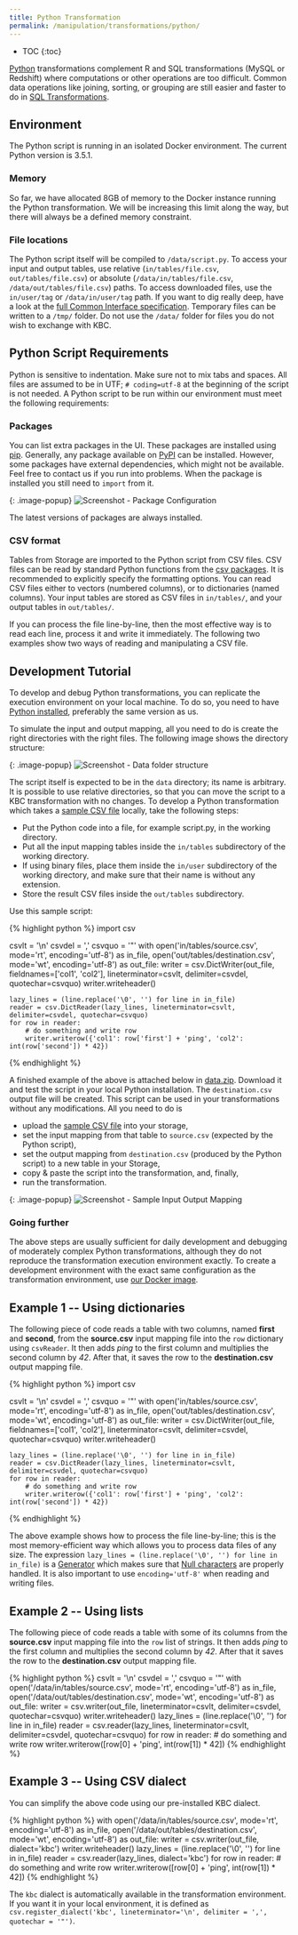 ```yaml
---
title: Python Transformation
permalink: /manipulation/transformations/python/
---
```


* TOC
{:toc}

[Python](https://www.python.org/about/) transformations complement R and SQL transformations (MySQL or Redshift) where computations or other operations are too difficult. 
Common data operations like joining, sorting, or grouping are still easier and faster to do in [SQL Transformations](/manipulation/transformations/).

## Environment

The Python script is running in an isolated Docker environment. The current Python version is 3.5.1.

### Memory
So far, we have allocated 8GB of memory to the Docker instance running the Python transformation. We will be increasing this limit along the way, but there will always be a defined memory constraint.

### File locations
The Python script itself will be compiled to `/data/script.py`. To access your input and output tables, use
relative (`in/tables/file.csv`, `out/tables/file.csv`) or absolute (`/data/in/tables/file.csv`, `/data/out/tables/file.csv`) paths.
To access downloaded files, use the `in/user/tag` or `/data/in/user/tag` path. If you want to dig really deep,
have a look at the [full Common Interface specification](https://developers.keboola.com/extend/common-interface/).
Temporary files can be written to a `/tmp/` folder. Do not use the `/data/` folder for files you do not wish to exchange with KBC.

## Python Script Requirements
Python is sensitive to indentation. Make sure not to mix tabs and spaces. All files are assumed to be in UTF; 
`# coding=utf-8` at the beginning of the script is not needed. A Python script to be run within our environment must meet the following requirements:

### Packages
You can list extra packages in the UI. These packages are installed using [pip](https://pypi.python.org/pypi/pip).
Generally, any package available on [PyPI](https://pypi.python.org/pypi) can be installed. However, some packages have external dependencies, which might not be available. 
Feel free to contact us if you run into problems. When the package is installed you still need to `import` from it.

{: .image-popup}
![Screenshot - Package Configuration](/manipulation/transformations/python/packages.png)

The latest versions of packages are always installed.

### CSV format
Tables from Storage are imported to the Python script from CSV files. CSV files can be read by standard Python functions
from the [csv packages](https://docs.python.org/3/library/csv.html). It is recommended to explicitly specify the formatting options. 
You can read CSV files either to vectors (numbered columns), or to dictionaries (named columns). 
Your input tables are stored as CSV files in `in/tables/`, and your output tables in `out/tables/`.

If you can process the file line-by-line, then the most effective way is to read each line, process it and write
it immediately. The following two examples show two ways of reading and manipulating a CSV file.

## Development Tutorial
To develop and debug Python transformations, you can replicate the execution environment on your local machine.
To do so, you need to have [Python installed](https://www.python.org/downloads/), preferably the same version as us.

To simulate the input and output mapping, all you need to do is create the right directories with the right files.
The following image shows the directory structure:

{: .image-popup}
![Screenshot - Data folder structure](/manipulation/transformations/python/tree.png)

The script itself is expected to be in the `data` directory; its name is arbitrary. It is possible to use relative directories,
so that you can move the script to a KBC transformation with no changes. To develop a Python transformation which takes a [sample CSV file](/manipulation/transformations/python/source.csv) locally, take the following steps:

- Put the Python code into a file, for example script.py, in the working directory.
- Put all the input mapping tables inside the `in/tables` subdirectory of the working directory.
- If using binary files, place them inside the `in/user` subdirectory of the working directory, and make sure that their name is without any extension.
- Store the result CSV files inside the `out/tables` subdirectory.

Use this sample script:

{% highlight python %}
import csv

csvlt = '\n'
csvdel = ','
csvquo = '"'
with open('in/tables/source.csv', mode='rt', encoding='utf-8') as in_file, open('out/tables/destination.csv', mode='wt', encoding='utf-8') as out_file:
    writer = csv.DictWriter(out_file, fieldnames=['col1', 'col2'], lineterminator=csvlt, delimiter=csvdel, quotechar=csvquo)
    writer.writeheader()

    lazy_lines = (line.replace('\0', '') for line in in_file)
    reader = csv.DictReader(lazy_lines, lineterminator=csvlt, delimiter=csvdel, quotechar=csvquo)
    for row in reader:
        # do something and write row
        writer.writerow({'col1': row['first'] + 'ping', 'col2': int(row['second']) * 42})
{% endhighlight %}

A finished example of the above is attached below in [data.zip](/manipulation/transformations/python/data.zip). 
Download it and test the script in your local Python installation. The `destination.csv` output file will be created.
This script can be used in your transformations without any modifications. All you need to do is 

- upload the [sample CSV file](/manipulation/transformations/python/source.csv) into your storage,
- set the input mapping from that table to `source.csv` (expected by the Python script),
- set the output mapping from `destination.csv` (produced by the Python script) to a new table in your Storage,
- copy & paste the script into the transformation, and, finally,
- run the transformation.

{: .image-popup}
![Screenshot - Sample Input Output Mapping](/manipulation/transformations/python/sample-io.png)

### Going further
The above steps are usually sufficient for daily development and debugging of moderately complex Python transformations, 
although they do not reproduce the transformation execution environment exactly. To create a development environment 
with the exact same configuration as the transformation environment, use [our Docker image](https://developers.keboola.com/extend/docker/running/#running-transformations).

## Example 1 -- Using dictionaries
The following piece of code reads a table with two columns, named **first** and **second**, from the **source.csv** input mapping file into the `row` dictionary using `csvReader`. 
It then adds *ping* to the first column and multiplies the second column by *42*. After that, it saves the row to the **destination.csv** output mapping file.

{% highlight python %}
import csv

csvlt = '\n'
csvdel = ','
csvquo = '"'
with open('in/tables/source.csv', mode='rt', encoding='utf-8') as in_file, open('out/tables/destination.csv', mode='wt', encoding='utf-8') as out_file:
    writer = csv.DictWriter(out_file, fieldnames=['col1', 'col2'], lineterminator=csvlt, delimiter=csvdel, quotechar=csvquo)
    writer.writeheader()

    lazy_lines = (line.replace('\0', '') for line in in_file)
    reader = csv.DictReader(lazy_lines, lineterminator=csvlt, delimiter=csvdel, quotechar=csvquo)
    for row in reader:
        # do something and write row
        writer.writerow({'col1': row['first'] + 'ping', 'col2': int(row['second']) * 42})
{% endhighlight %}

The above example shows how to process the file line-by-line; this is the most memory-efficient way which allows you to process data files of any size. 
The expression `lazy_lines = (line.replace('\0', '') for line in in_file)` is a [Generator](https://wiki.python.org/moin/Generators) which makes sure that 
[Null characters](https://en.wikipedia.org/wiki/Null_character) are properly handled.
It is also important to use `encoding='utf-8'` when reading and writing files.

## Example 2 -- Using lists

The following piece of code reads a table with some of its columns from the **source.csv** input mapping file into the `row` list of strings. 
It then adds *ping* to the first column and multiplies the second column by *42*. After that it saves the row to the **destination.csv** output mapping file.

{% highlight python %}
csvlt = '\n'
csvdel = ','
csvquo = '"'
with open('/data/in/tables/source.csv', mode='rt', encoding='utf-8') as in_file, open('/data/out/tables/destination.csv', mode='wt', encoding='utf-8') as out_file:
    writer = csv.writer(out_file, lineterminator=csvlt, delimiter=csvdel, quotechar=csvquo)
    writer.writeheader()
    lazy_lines = (line.replace('\0', '') for line in in_file)
    reader = csv.reader(lazy_lines, lineterminator=csvlt, delimiter=csvdel, quotechar=csvquo)
    for row in reader:
        # do something and write row
        writer.writerow([row[0] + 'ping', int(row[1]) * 42])
{% endhighlight %}

## Example 3 -- Using CSV dialect
You can simplify the above code using our pre-installed KBC dialect.

{% highlight python %}
with open('/data/in/tables/source.csv', mode='rt', encoding='utf-8') as in_file, open('/data/out/tables/destination.csv', mode='wt', encoding='utf-8') as out_file:
    writer = csv.writer(out_file, dialect='kbc')
    writer.writeheader()
    lazy_lines = (line.replace('\0', '') for line in in_file)
    reader = csv.reader(lazy_lines, dialect='kbc')
    for row in reader:
        # do something and write row
        writer.writerow([row[0] + 'ping', int(row[1]) * 42])
{% endhighlight %}

The `kbc` dialect is automatically available in the transformation environment. If you want it in your local environment, 
it is defined as `csv.register_dialect('kbc', lineterminator='\n', delimiter = ',', quotechar = '"')`.

